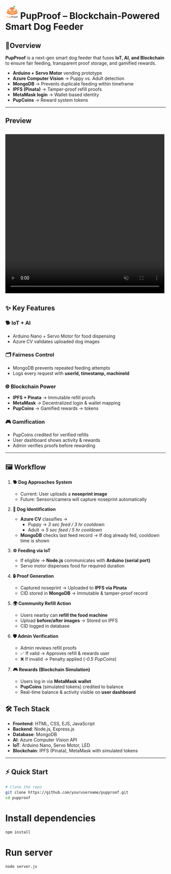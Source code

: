 # <img src="public/assets/Logo.png" alt="PupProof Logo" width="40"/> PupProof – Blockchain-Powered Smart Dog Feeder

## 📝Overview  
**PupProof** is a next-gen smart dog feeder that fuses **IoT, AI, and Blockchain** to ensure fair feeding, transparent proof storage, and gamified rewards.  

-  **Arduino + Servo Motor** vending prototype  
-  **Azure Computer Vision** → Puppy vs. Adult detection  
-  **MongoDB** → Prevents duplicate feeding within timeframe  
-  **IPFS (Pinata)** → Tamper-proof refill proofs  
-  **MetaMask login** → Wallet-based identity  
-  **PupCoins** → Reward system tokens

---
## Preview
<video src="public/assets/snippetOfWorkingIot.mp4" width="500" height="500" autoplay loop muted></video>
---
## ✨ Key Features  

### 🐕 IoT + AI  
- Arduino Nano + Servo Motor for food dispensing    
- Azure CV validates uploaded dog images  

### 🗂️ Fairness Control  
- MongoDB prevents repeated feeding attempts  
- Logs every request with **userId, timestamp, machineId**  

### 🌐 Blockchain Power  
- **IPFS + Pinata** → Immutable refill proofs  
- **MetaMask** → Decentralized login & wallet mapping  
- **PupCoins** → Gamified rewards → tokens

### 🎮 Gamification  
- PupCoins credited for verified refills  
- User dashboard shows activity & rewards  
- Admin verifies proofs before rewarding  

---

## 🖼️ Workflow  

1. **🐕 Dog Approaches System**  
   - Current: User uploads a **noseprint image**  
   - Future: Sensors/camera will capture noseprint automatically  

2. **🤖 Dog Identification**  
   - **Azure CV** classifies →  
     - Puppy → *3 sec feed / 3 hr cooldown*  
     - Adult → *5 sec feed / 5 hr cooldown*  
   - **MongoDB** checks last feed record → If dog already fed, cooldown time is shown  

3. **⚙️ Feeding via IoT**  
   - If eligible → **Node.js** communicates with **Arduino (serial port)**  
   - Servo motor dispenses food for required duration  

4. **🔒 Proof Generation**  
   - Captured noseprint → Uploaded to **IPFS via Pinata**  
   - CID stored in **MongoDB** → Immutable & tamper-proof record  

5. **🌍 Community Refill Action**  
   - Users nearby can **refill the food machine**  
   - Upload **before/after images** → Stored on IPFS  
   - CID logged in database  

6. **🛡️ Admin Verification**  
   - Admin reviews refill proofs  
   - ✅ If valid → Approves refill & rewards user  
   - ❌ If invalid → Penalty applied (*-0.5 PupCoins*)  

7. **🎮 Rewards (Blockchain Simulation)**  
   - Users log in via **MetaMask wallet**  
   - **PupCoins** (simulated tokens) credited to balance  
   - Real-time balance & activity visible on **user dashboard**  


## 🛠️ Tech Stack  

- **Frontend**: HTML, CSS, EJS, JavaScript  
- **Backend**: Node.js, Express.js  
- **Database**: MongoDB  
- **AI**: Azure Computer Vision API  
- **IoT**: Arduino Nano, Servo Motor, LED  
- **Blockchain**: IPFS (Pinata), MetaMask with simulated tokens

---

## ⚡ Quick Start  

```bash
# Clone the repo
git clone https://github.com/yourusername/pupproof.git
cd pupproof
```
# Install dependencies
```
npm install
```
# Run server
```
node server.js
```

